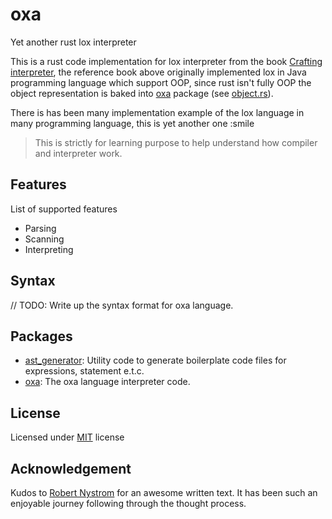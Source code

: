 # oxa

Yet another rust lox interpreter

This is a rust code implementation for lox interpreter from the book [Crafting interpreter](https://craftinginterpreters.com),
the reference book above originally implemented lox in Java programming language which support OOP, since rust isn't fully OOP
the object representation is baked into [oxa](./oxa) package (see [object.rs](./oxa/src/object.rs)).

There is has been many implementation example of the lox language in many programming language, this is yet another one :smile


> This is strictly for learning purpose to help understand how compiler and interpreter work.

## Features

List of supported features

- Parsing
- Scanning
- Interpreting

## Syntax

// TODO: Write up the syntax format for oxa language.

## Packages

- [ast_generator](./ast_generator): Utility code to generate boilerplate code files for expressions, statement e.t.c.
- [oxa](./oxa): The oxa language interpreter code.



## License

Licensed under [MIT](http://opensource.org/licenses/MIT) license

## Acknowledgement

Kudos to [Robert Nystrom](https://twitter.com/intent/user?screen_name=munificentbob) for an awesome written text. It has been such an enjoyable journey following through the thought process.
